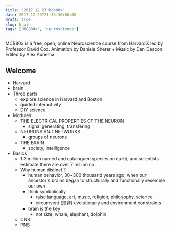 ```yaml
---
title: "2017 12 23 Mcb80x"
date: 2017-12-23T21:33:30+08:00
draft: true
slug: brain
tags: ['MCB80x', 'neuroscience']
---
```


MCB80x is a free, open, online Neuroscience course from HarvardX led by Professor David Cox. Animation by Daniela Sherer + Music by Dan Deacon.  Edited by Alex Auriema.

## Welcome

- Harvard
- brain
- Three parts
    - explore science in Harvard and Boston
    - guided interactivity
    - DIY science
- Modules
    - THE ELECTRICAL PROPERTIES OF THE NEURON
        - signal generating, transfering
    - NEURONS AND NETWORKS
        - groups of neurons
    - THE BRAIN
        - society, intelligence
- Basics
    - 1.3 million named and catalogued species on earth, and scientists estimate there are over 7 million no
    - Why human distinct ?
        - human behavior, 30~300 thousand years ago, when our ancestor's brains began to structurally and functionally resemble our own
        - think symbolically
            - raise language, art, music, religion, philosophy, science
            - circumvent (规避) evolutionary and environment constraints
        - brain is the key
            - not size, whale, elephant, dolphin
    - CNS
    - PNS

